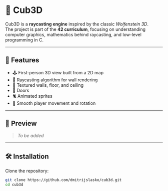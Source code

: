 # 🧊 Cub3D

Cub3D is a **raycasting engine** inspired by the classic *Wolfenstein 3D*.  
The project is part of the **42 curriculum**, focusing on understanding computer graphics, mathematics behind raycasting, and low-level programming in C.

---

## 🚀 Features

- 🕹️ First-person 3D view built from a 2D map  
- 🔦 Raycasting algorithm for wall rendering  
- 🎨 Textured walls, floor, and ceiling  
- 🚪 Doors  
- 🐈 Animated sprites  
- 🎵 Smooth player movement and rotation  

---

## 📸 Preview

> *To be added*

---

## 🛠️ Installation

Clone the repository:

```bash
git clone https://github.com/dmitrijslasko/cub3d.git
cd cub3d
